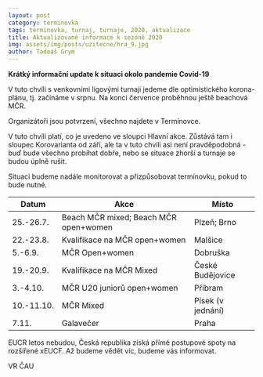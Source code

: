 ```yaml
---
layout: post
category: terminovka
tags: terminovka, turnaj, turnaje, 2020, aktualizace
title: Aktualizované informace k sezóně 2020
img: assets/img/posts/uzitecne/hra_9.jpg
author: Tadeáš Grym
---
```

**Krátký informační update k situaci okolo pandemie Covid-19**

V tuto chvíli s venkovními ligovými turnaji jedeme dle optimistického korona-plánu, tj. začínáme v srpnu. Na konci července proběhnou ještě beachová MČR.

Organizátoři jsou potvrzení, všechno najdete v Termínovce.

V tuto chvíli platí, co je uvedeno ve sloupci Hlavní akce. Zůstává tam i sloupec Korovarianta od září, ale ta v tuto chvíli asi není pravděpodobná - buď bude všechno probíhat dobře, nebo se situace zhorší a turnaje se budou úplně rušit.

Situaci budeme nadále monitorovat a přizpůsobovat termínovku, pokud to bude nutné. 

|Datum|Akce| Místo
|--|--|--|
| 25.-26.7. |Beach MČR mixed; Beach MČR open+women |Plzeň; Brno
|22.-23.8.| Kvalifikace na MČR open+women|Malšice
|5.-6.9.| MČR Open+women|Dobruška
|19.-20.9.|Kvalifikace na MČR Mixed|České Budějovice
|3.-4.10.|MČR U20 juniorů open+women|Příbram
|10.-11.10.|MČR Mixed| Písek (v jednání)
|7.11.| Galavečer| Praha
 
EUCR letos nebudou, Česká republika získá přímé postupové spoty na rozšířené xEUCF. Až budeme vědět víc, budeme vás informovat.
 
VR ČAU

